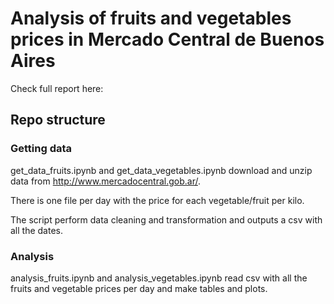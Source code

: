 # Analysis of fruits and vegetables prices in Mercado Central de Buenos Aires

Check full report here: 

## Repo structure
### Getting data
get_data_fruits.ipynb and get_data_vegetables.ipynb download and unzip data from http://www.mercadocentral.gob.ar/.

There is one file per day with the price for each vegetable/fruit per kilo.

The script perform data cleaning and transformation and outputs a csv with all the dates. 

### Analysis
analysis_fruits.ipynb and analysis_vegetables.ipynb read csv with all the fruits and vegetable prices per day and make
tables and plots.
